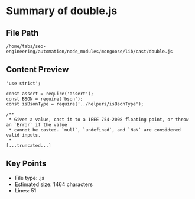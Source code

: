 # Summary of double.js
  
## File Path
`/home/tabs/seo-engineering/automation/node_modules/mongoose/lib/cast/double.js`

## Content Preview
```
'use strict';

const assert = require('assert');
const BSON = require('bson');
const isBsonType = require('../helpers/isBsonType');

/**
 * Given a value, cast it to a IEEE 754-2008 floating point, or throw an `Error` if the value
 * cannot be casted. `null`, `undefined`, and `NaN` are considered valid inputs.
 *
[...truncated...]
```

## Key Points
- File type: .js
- Estimated size: 1464 characters
- Lines: 51

